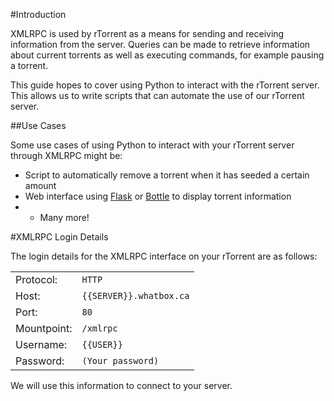 #Introduction

XMLRPC is used by rTorrent as a means for sending and receiving information from the server. Queries can be made to retrieve information about current torrents as well as executing commands, for example pausing a torrent.

This guide hopes to cover using Python to interact with the rTorrent server. This allows us to write scripts that can automate the use of our rTorrent server. 

##Use Cases

Some use cases of using Python to interact with your rTorrent server through XMLRPC might be:

+ Script to automatically remove a torrent when it has seeded a certain amount
+ Web interface using [Flask](http://flask.pocoo.org/) or [Bottle](http://bottlepy.org/docs/dev/index.html) to display torrent information
+ + Many more!

#XMLRPC Login Details

The login details for the XMLRPC interface on your rTorrent are as follows:

<table class="mini">
<tr><td>Protocol: </td><td><code>HTTP</code></td></tr>
<tr><td>Host: </td><td><code>{{SERVER}}.whatbox.ca</code></td></tr>
<tr><td>Port: </td><td><code>80</code></td></tr>
<tr><td>Mountpoint: </td><td><code>/xmlrpc</code></td></tr>
<tr><td>Username: </td><td><code>{{USER}}</code></td></tr>
<tr><td>Password: </td><td><code>(Your password)</code></td></tr>
</table> 

We will use this information to connect to your server.

